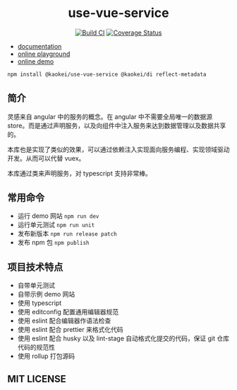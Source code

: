 <h1 align="center">use-vue-service</h1>
<div align="center">

[![Build CI](https://github.com/kaokei/use-vue-service/actions/workflows/build.yml/badge.svg)](https://github.com/kaokei/use-vue-service/actions/workflows/build.yml) [![Coverage Status](https://coveralls.io/repos/github/kaokei/use-vue-service/badge.svg?branch=main)](https://coveralls.io/github/kaokei/use-vue-service?branch=main)

</div>

- [documentation](https://kaokei.com/project/use-vue-service/)
- [online playground](https://kaokei.com/project/use-vue-service/)
- [online demo](https://use-vue-service.vercel.app/)

```bash
npm install @kaokei/use-vue-service @kaokei/di reflect-metadata
```

## 简介

灵感来自 angular 中的服务的概念。在 angular 中不需要全局唯一的数据源 store。而是通过声明服务，以及向组件中注入服务来达到数据管理以及数据共享的。

本库也是实现了类似的效果，可以通过依赖注入实现面向服务编程、实现领域驱动开发。从而可以代替 vuex。

本库通过类来声明服务，对 typescript 支持非常棒。

## 常用命令

- 运行 demo 网站 `npm run dev`
- 运行单元测试 `npm run unit`
- 发布新版本 `npm run release patch`
- 发布 npm 包 `npm publish`

## 项目技术特点

- 自带单元测试
- 自带示例 demo 网站
- 使用 typescript
- 使用 editconfig 配置通用编辑器规范
- 使用 eslint 配合编辑器作语法检查
- 使用 eslint 配合 prettier 来格式化代码
- 使用 eslint 配合 husky 以及 lint-stage 自动格式化提交的代码，保证 git 仓库代码的规范性
- 使用 rollup 打包源码

## MIT LICENSE
